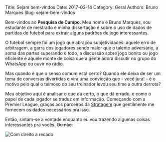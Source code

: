 Title: Sejam bem-vindos
Date: 2017-02-14
Category: Geral
Authors: Bruno Marques
Slug: sejam-bem-vindos

Bem-vindos ao **Pesquisa de Campo**. Meu nome é Bruno Marques, sou estudante de mestrado e minha dissertação é sobre o uso de dados de partidas de futebol para extrair alguns padrões de jogo interessantes.

O futebol sempre foi um jogo que abraçou subjetividades: aquele erro de arbitragem, a garra dos jogadores sendo maior que o talento adversário, a soma das partes superando o todo, a discussão sobre jogo bonito ou jogo eficiente e aquele monte de coisa que a gente adora discutir no grupo do WhatsApp ou ouvir no rádio.

Mas quando é que o senso comum está certo? Quando ele deixa de ser um tema de conversas divertidas e vira uma convicção que - você jura! - é o motivo pelo qual o teimoso do seu treinador levou seu time a outra derrota?

Meu objetivo aqui é analisar o que dá certo, o que dá errado, e como o papel de cada jogador se traduz em informação. Começando com a Premier League, graças aos parceiros da [Stratagem](http://www.stratagem.co/) que gentilmente me fornecem os dados necessários pra isso.

Então, sintam-se a vontade enquanto eu vou trazendo algumas coisas interessantes pra vocês. <s>Ou não.</s>

![Com direito a recado]({filename}/images/educado.jpeg)